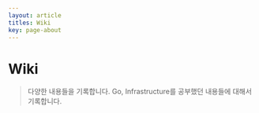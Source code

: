 ```yaml
---
layout: article
titles: Wiki
key: page-about
---
```

# Wiki
> 다양한 내용들을 기록합니다. Go, Infrastructure를 공부했던 내용들에 대해서 기록합니다.


